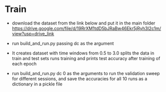 # Train 
- download the dataset from the link below and put it in the main folder
https://drive.google.com/file/d/19RrXM1tdD5bJRaBw46Ekr5jRyh3I2c1m/view?usp=drive_link
- run build_and_run.py passing dc as the argument
- It creates dataset with time windows from 0.5 to 3.0 splits the data in train and test sets runs training and prints test accuracy after training of each epoch

- run build_and_run.py dc 0 as the arguments to run the validation sweep for different sessions, and save the accuracies for all 10 runs as a dictionary in a pickle file